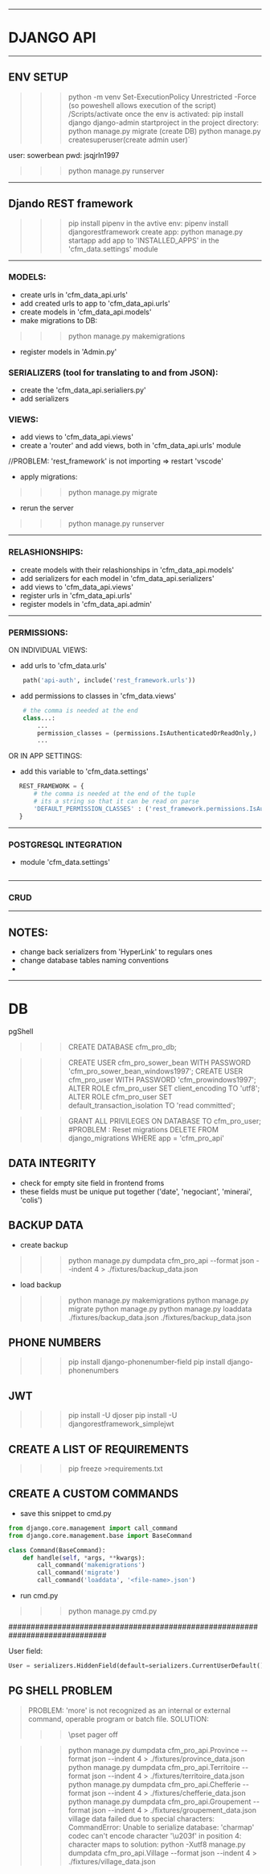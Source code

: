 --------------------------------------------------------------------------------
# DJANGO API
--------------------------------------------------------------------------------

## ENV SETUP
>>> python -m venv <env-name>
>>> Set-ExecutionPolicy Unrestricted -Force (so poweshell allows execution of the script)
>>> <env-name>/Scripts/activate
once the env is activated:
>>> pip install django
>>> django-admin startproject <project-name>
in the project directory:
>>> python manage.py migrate (create DB)
>>> python manage.py createsuperuser(create admin user)`
<!-- DELETE ON PUBLISH -->
user: sowerbean
pwd: jsqjrln1997
>>> python manage.py runserver
-------------------------------------------------------------------------------

## Djando REST framework
>>> pip install pipenv
in the avtive env: 
>>> pipenv install djangorestframework
create app:
>>> python manage.py startapp <app-name>
add app to 'INSTALLED_APPS' in the 'cfm_data.settings' module
-------------------------------------------------------------------------------

### MODELS:
- create urls in 'cfm_data_api.urls'
- add created urls to app to 'cfm_data_api.urls'
- create models in 'cfm_data_api.models'
- make migrations to DB:
>>> python manage.py makemigrations
- register models in 'Admin.py'
### SERIALIZERS (tool for translating to and from JSON):
- create the 'cfm_data_api.serialiers.py'
- add serializers
### VIEWS:
- add views to 'cfm_data_api.views'
- create a 'router' and add views, both in 'cfm_data_api.urls' module

//PROBLEM: 'rest_framework' is not importing
=> restart 'vscode'

- apply migrations:
>>> python manage.py migrate
- rerun the server
>>> python manage.py runserver
-------------------------------------------------------------------------------

### RELASHIONSHIPS:
- create models with their relashionships in 'cfm_data_api.models'
- add serializers for each model in 'cfm_data_api.serializers'
- add views to 'cfm_data_api.views'
- register urls in 'cfm_data_api.urls'
- register models in 'cfm_data_api.admin'
-------------------------------------------------------------------------------

### PERMISSIONS:
ON INDIVIDUAL VIEWS:
- add urls to 'cfm_data.urls'
```python
    path('api-auth', include('rest_framework.urls'))
```
- add permissions to classes in 'cfm_data.views'
```python
    # the comma is needed at the end
    class...:
        ...
        permission_classes = (permissions.IsAuthenticatedOrReadOnly,)
        ...
```
 OR IN APP SETTINGS:
 - add this variable to 'cfm_data.settings'
 ```python
    REST_FRAMEWORK = {
        # the comma is needed at the end of the tuple
        # its a string so that it can be read on parse
        'DEFAULT_PERMISSION_CLASSES' : ('rest_framework.permissions.IsAuthenticatedOrReadOnly',)
    }
 ```
-------------------------------------------------------------------------------

### POSTGRESQL INTEGRATION
- module 'cfm_data.settings'
```python

```
-------------------------------------------------------------------------------

### CRUD





-------------------------------------------------------------------------------
## NOTES:
- change back serializers from 'HyperLink' to regulars ones
- change database tables naming conventions
- 

------
# DB

pgShell
>>> CREATE DATABASE cfm_pro_db;
<!-- DELETE ON PUBLISH -->
>>> CREATE USER cfm_pro_sower_bean WITH PASSWORD 'cfm_pro_sower_bean_windows1997';
>>> CREATE USER cfm_pro_user WITH PASSWORD 'cfm_prowindows1997';
>>> ALTER ROLE cfm_pro_user SET client_encoding TO 'utf8';
>>> ALTER ROLE cfm_pro_user SET default_transaction_isolation TO 'read committed';
<!-- >>> ALTER ROLE cfm_pro_user SET timezone TO 'UTC'; -->
>>> GRANT ALL PRIVILEGES ON DATABASE <db-name> TO cfm_pro_user;
#PROBLEM : Reset migrations
>>> DELETE FROM django_migrations WHERE app = 'cfm_pro_api'

## DATA INTEGRITY
- check for empty site field in frontend froms
- these fields must be unique put together ('date', 'negociant', 'minerai', 'colis')
## BACKUP DATA
- create backup
>>> python manage.py dumpdata cfm_pro_api --format json --indent 4 > ./fixtures/backup_data.json 
- load backup
>>> python manage.py makemigrations
>>> python manage.py migrate
>>> python manage.py 
>>> python manage.py loaddata ./fixtures/backup_data.json ./fixtures/backup_data.json 

## PHONE NUMBERS
>>> pip install django-phonenumber-field
>>> pip install django-phonenumbers

## JWT
>>> pip install -U djoser
>>> pip install -U djangorestframework_simplejwt



## CREATE A LIST OF REQUIREMENTS
>>> pip freeze >requirements.txt



## CREATE A CUSTOM COMMANDS

- save this snippet to cmd.py
```python
from django.core.management import call_command
from django.core.management.base import BaseCommand

class Command(BaseCommand):
    def handle(self, *args, **kwargs):
        call_command('makemigrations')
        call_command('migrate')
        call_command('loaddata', '<file-name>.json')
```
- run cmd.py
>>> python manage.py cmd.py





##############################################################################

User field:

```python
User = serializers.HiddenField(default=serializers.CurrentUserDefault()) 
```

## PG SHELL PROBLEM
>PROBLEM:
'more' is not recognized as an internal or external command,
operable program or batch file.
> SOLUTION:
>>> \pset pager off

>>> python manage.py dumpdata cfm_pro_api.Province --format json --indent 4 > ./fixtures/province_data.json
>>> python manage.py dumpdata cfm_pro_api.Territoire --format json --indent 4 > ./fixtures/territoire_data.json
>>> python manage.py dumpdata cfm_pro_api.Chefferie --format json --indent 4 > ./fixtures/chefferie_data.json
>>> python manage.py dumpdata cfm_pro_api.Groupement --format json --indent 4 > ./fixtures/groupement_data.json
village data failed due to special characters:
CommandError: Unable to serialize database: 'charmap' codec can't encode character '\u203f' in position 4: character maps to <undefined>
solution:
>>> python -Xutf8 manage.py dumpdata cfm_pro_api.Village --format json --indent 4 > ./fixtures/village_data.json